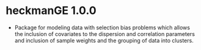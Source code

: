 # heckmanGE 1.0.0
* Package for modeling data with selection bias problems which allows the 
inclusion of covariates to the dispersion and correlation parameters and inclusion 
of sample weights and the grouping of data into clusters.
